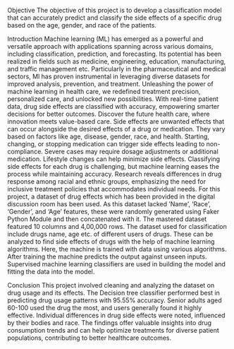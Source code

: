 Objective
The objective of this project is to develop a classification model that can accurately predict and classify the side effects of a specific drug based on the age, gender, and race of the patients.

Introduction
Machine learning (ML) has emerged as a powerful and versatile approach with applications spanning across various domains, including classification, prediction, and forecasting. Its potential has been realized in fields such as medicine, engineering, education, manufacturing, and traffic management etc. Particularly in the pharmaceutical and medical sectors, Ml has proven instrumental in leveraging diverse datasets for improved analysis, prevention, and treatment.
Unleashing the power of machine learning in health care, we redefined treatment precision, personalized care, and unlocked new possibilities. With real-time patient data, drug side effects are classified with accuracy, empowering smarter decisions for better outcomes. Discover the future health care, where innovation meets value-based care. 
Side effects are unwanted effects that can occur alongside the desired effects of a drug or medication. They vary based on factors like age, disease, gender, race, and health. Starting, changing, or stopping medication can trigger side effects leading to non-compliance. Severe cases may require dosage adjustments or additional medication. Lifestyle changes can help minimize side effects. Classifying side effects for each drug is challenging, but machine learning eases the process while maintaining accuracy. Research reveals differences in drug response among racial and ethnic groups, emphasizing the need for inclusive treatment policies that accommodates individual needs.
For this project, a dataset of drug effects which has been provided in the digital discussion room has been used. As this dataset lacked ’Name’, ‘Race’, ‘Gender’, and ‘Age’ features, these were randomly generated using Faker Python Module and then concatenated with it. The mastered dataset featured 10 columns and 4,00,000 rows.
The dataset used for classification include drugs name, age etc. of different users of drugs. These can be analyzed to find side effects of drugs with the help of machine learning algorithms. Here, the machine is trained with data using various algorithms. After training the machine predicts the output against unseen inputs. Supervised machine learning classifiers are used in building the model and fitting the data into the model.

Conclusion
This project involved cleaning and analyzing the dataset on drug usage and its effects. The Decision tree classifier performed best in predicting drug usage patterns with 95.55% accuracy. Senior adults aged 60-100 used the drug the most, and users generally found it highly effective. Individual differences in drug side effects were noted, influenced by their bodies and race. The findings offer valuable insights into drug consumption trends and can help optimize treatments for diverse patient populations, contributing to better healthcare outcomes. 
